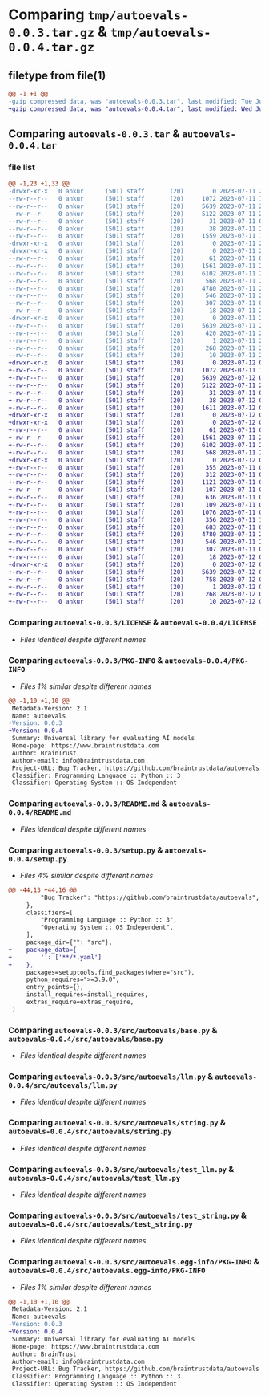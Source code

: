 # Comparing `tmp/autoevals-0.0.3.tar.gz` & `tmp/autoevals-0.0.4.tar.gz`

## filetype from file(1)

```diff
@@ -1 +1 @@
-gzip compressed data, was "autoevals-0.0.3.tar", last modified: Tue Jul 11 21:46:29 2023, max compression
+gzip compressed data, was "autoevals-0.0.4.tar", last modified: Wed Jul 12 04:49:31 2023, max compression
```

## Comparing `autoevals-0.0.3.tar` & `autoevals-0.0.4.tar`

### file list

```diff
@@ -1,23 +1,33 @@
-drwxr-xr-x   0 ankur      (501) staff       (20)        0 2023-07-11 21:46:29.564885 autoevals-0.0.3/
--rw-r--r--   0 ankur      (501) staff       (20)     1072 2023-07-11 17:08:28.000000 autoevals-0.0.3/LICENSE
--rw-r--r--   0 ankur      (501) staff       (20)     5639 2023-07-11 21:46:29.564764 autoevals-0.0.3/PKG-INFO
--rw-r--r--   0 ankur      (501) staff       (20)     5122 2023-07-11 21:46:08.000000 autoevals-0.0.3/README.md
--rw-r--r--   0 ankur      (501) staff       (20)       31 2023-07-11 06:26:06.000000 autoevals-0.0.3/pyproject.toml
--rw-r--r--   0 ankur      (501) staff       (20)       38 2023-07-11 21:46:29.564921 autoevals-0.0.3/setup.cfg
--rw-r--r--   0 ankur      (501) staff       (20)     1559 2023-07-11 18:47:47.000000 autoevals-0.0.3/setup.py
-drwxr-xr-x   0 ankur      (501) staff       (20)        0 2023-07-11 21:46:29.561179 autoevals-0.0.3/src/
-drwxr-xr-x   0 ankur      (501) staff       (20)        0 2023-07-11 21:46:29.564034 autoevals-0.0.3/src/autoevals/
--rw-r--r--   0 ankur      (501) staff       (20)       61 2023-07-11 06:26:29.000000 autoevals-0.0.3/src/autoevals/__init__.py
--rw-r--r--   0 ankur      (501) staff       (20)     1561 2023-07-11 21:00:52.000000 autoevals-0.0.3/src/autoevals/base.py
--rw-r--r--   0 ankur      (501) staff       (20)     6102 2023-07-11 21:05:09.000000 autoevals-0.0.3/src/autoevals/llm.py
--rw-r--r--   0 ankur      (501) staff       (20)      568 2023-07-11 21:01:18.000000 autoevals-0.0.3/src/autoevals/string.py
--rw-r--r--   0 ankur      (501) staff       (20)     4780 2023-07-11 20:58:26.000000 autoevals-0.0.3/src/autoevals/test_llm.py
--rw-r--r--   0 ankur      (501) staff       (20)      546 2023-07-11 20:10:50.000000 autoevals-0.0.3/src/autoevals/test_string.py
--rw-r--r--   0 ankur      (501) staff       (20)      307 2023-07-11 06:26:29.000000 autoevals-0.0.3/src/autoevals/util.py
--rw-r--r--   0 ankur      (501) staff       (20)       18 2023-07-11 21:46:19.000000 autoevals-0.0.3/src/autoevals/version.py
-drwxr-xr-x   0 ankur      (501) staff       (20)        0 2023-07-11 21:46:29.564601 autoevals-0.0.3/src/autoevals.egg-info/
--rw-r--r--   0 ankur      (501) staff       (20)     5639 2023-07-11 21:46:29.000000 autoevals-0.0.3/src/autoevals.egg-info/PKG-INFO
--rw-r--r--   0 ankur      (501) staff       (20)      420 2023-07-11 21:46:29.000000 autoevals-0.0.3/src/autoevals.egg-info/SOURCES.txt
--rw-r--r--   0 ankur      (501) staff       (20)        1 2023-07-11 21:46:29.000000 autoevals-0.0.3/src/autoevals.egg-info/dependency_links.txt
--rw-r--r--   0 ankur      (501) staff       (20)      268 2023-07-11 21:46:29.000000 autoevals-0.0.3/src/autoevals.egg-info/requires.txt
--rw-r--r--   0 ankur      (501) staff       (20)       10 2023-07-11 21:46:29.000000 autoevals-0.0.3/src/autoevals.egg-info/top_level.txt
+drwxr-xr-x   0 ankur      (501) staff       (20)        0 2023-07-12 04:49:31.275469 autoevals-0.0.4/
+-rw-r--r--   0 ankur      (501) staff       (20)     1072 2023-07-11 17:08:28.000000 autoevals-0.0.4/LICENSE
+-rw-r--r--   0 ankur      (501) staff       (20)     5639 2023-07-12 04:49:31.275309 autoevals-0.0.4/PKG-INFO
+-rw-r--r--   0 ankur      (501) staff       (20)     5122 2023-07-11 21:46:08.000000 autoevals-0.0.4/README.md
+-rw-r--r--   0 ankur      (501) staff       (20)       31 2023-07-11 06:26:06.000000 autoevals-0.0.4/pyproject.toml
+-rw-r--r--   0 ankur      (501) staff       (20)       38 2023-07-12 04:49:31.275510 autoevals-0.0.4/setup.cfg
+-rw-r--r--   0 ankur      (501) staff       (20)     1611 2023-07-12 04:49:11.000000 autoevals-0.0.4/setup.py
+drwxr-xr-x   0 ankur      (501) staff       (20)        0 2023-07-12 04:49:31.269596 autoevals-0.0.4/src/
+drwxr-xr-x   0 ankur      (501) staff       (20)        0 2023-07-12 04:49:31.272539 autoevals-0.0.4/src/autoevals/
+-rw-r--r--   0 ankur      (501) staff       (20)       61 2023-07-11 06:26:29.000000 autoevals-0.0.4/src/autoevals/__init__.py
+-rw-r--r--   0 ankur      (501) staff       (20)     1561 2023-07-11 21:00:52.000000 autoevals-0.0.4/src/autoevals/base.py
+-rw-r--r--   0 ankur      (501) staff       (20)     6102 2023-07-11 21:05:09.000000 autoevals-0.0.4/src/autoevals/llm.py
+-rw-r--r--   0 ankur      (501) staff       (20)      568 2023-07-11 21:01:18.000000 autoevals-0.0.4/src/autoevals/string.py
+drwxr-xr-x   0 ankur      (501) staff       (20)        0 2023-07-12 04:49:31.275056 autoevals-0.0.4/src/autoevals/templates/
+-rw-r--r--   0 ankur      (501) staff       (20)      355 2023-07-11 06:26:29.000000 autoevals-0.0.4/src/autoevals/templates/battle.yaml
+-rw-r--r--   0 ankur      (501) staff       (20)      312 2023-07-11 06:26:29.000000 autoevals-0.0.4/src/autoevals/templates/closed_q_a.yaml
+-rw-r--r--   0 ankur      (501) staff       (20)     1121 2023-07-11 06:26:29.000000 autoevals-0.0.4/src/autoevals/templates/factuality.yaml
+-rw-r--r--   0 ankur      (501) staff       (20)      107 2023-07-11 06:26:29.000000 autoevals-0.0.4/src/autoevals/templates/humor.yaml
+-rw-r--r--   0 ankur      (501) staff       (20)      636 2023-07-11 06:26:29.000000 autoevals-0.0.4/src/autoevals/templates/possible.yaml
+-rw-r--r--   0 ankur      (501) staff       (20)      109 2023-07-11 06:26:29.000000 autoevals-0.0.4/src/autoevals/templates/security.yaml
+-rw-r--r--   0 ankur      (501) staff       (20)     1076 2023-07-11 06:26:29.000000 autoevals-0.0.4/src/autoevals/templates/sql.yaml
+-rw-r--r--   0 ankur      (501) staff       (20)      356 2023-07-11 17:44:18.000000 autoevals-0.0.4/src/autoevals/templates/summary.yaml
+-rw-r--r--   0 ankur      (501) staff       (20)      683 2023-07-11 06:26:29.000000 autoevals-0.0.4/src/autoevals/templates/translation.yaml
+-rw-r--r--   0 ankur      (501) staff       (20)     4780 2023-07-11 20:58:26.000000 autoevals-0.0.4/src/autoevals/test_llm.py
+-rw-r--r--   0 ankur      (501) staff       (20)      546 2023-07-11 20:10:50.000000 autoevals-0.0.4/src/autoevals/test_string.py
+-rw-r--r--   0 ankur      (501) staff       (20)      307 2023-07-11 06:26:29.000000 autoevals-0.0.4/src/autoevals/util.py
+-rw-r--r--   0 ankur      (501) staff       (20)       18 2023-07-12 04:49:20.000000 autoevals-0.0.4/src/autoevals/version.py
+drwxr-xr-x   0 ankur      (501) staff       (20)        0 2023-07-12 04:49:31.273150 autoevals-0.0.4/src/autoevals.egg-info/
+-rw-r--r--   0 ankur      (501) staff       (20)     5639 2023-07-12 04:49:31.000000 autoevals-0.0.4/src/autoevals.egg-info/PKG-INFO
+-rw-r--r--   0 ankur      (501) staff       (20)      758 2023-07-12 04:49:31.000000 autoevals-0.0.4/src/autoevals.egg-info/SOURCES.txt
+-rw-r--r--   0 ankur      (501) staff       (20)        1 2023-07-12 04:49:31.000000 autoevals-0.0.4/src/autoevals.egg-info/dependency_links.txt
+-rw-r--r--   0 ankur      (501) staff       (20)      268 2023-07-12 04:49:31.000000 autoevals-0.0.4/src/autoevals.egg-info/requires.txt
+-rw-r--r--   0 ankur      (501) staff       (20)       10 2023-07-12 04:49:31.000000 autoevals-0.0.4/src/autoevals.egg-info/top_level.txt
```

### Comparing `autoevals-0.0.3/LICENSE` & `autoevals-0.0.4/LICENSE`

 * *Files identical despite different names*

### Comparing `autoevals-0.0.3/PKG-INFO` & `autoevals-0.0.4/PKG-INFO`

 * *Files 1% similar despite different names*

```diff
@@ -1,10 +1,10 @@
 Metadata-Version: 2.1
 Name: autoevals
-Version: 0.0.3
+Version: 0.0.4
 Summary: Universal library for evaluating AI models
 Home-page: https://www.braintrustdata.com
 Author: BrainTrust
 Author-email: info@braintrustdata.com
 Project-URL: Bug Tracker, https://github.com/braintrustdata/autoevals
 Classifier: Programming Language :: Python :: 3
 Classifier: Operating System :: OS Independent
```

### Comparing `autoevals-0.0.3/README.md` & `autoevals-0.0.4/README.md`

 * *Files identical despite different names*

### Comparing `autoevals-0.0.3/setup.py` & `autoevals-0.0.4/setup.py`

 * *Files 4% similar despite different names*

```diff
@@ -44,13 +44,16 @@
         "Bug Tracker": "https://github.com/braintrustdata/autoevals",
     },
     classifiers=[
         "Programming Language :: Python :: 3",
         "Operating System :: OS Independent",
     ],
     package_dir={"": "src"},
+    package_data={
+        '': ['**/*.yaml']
+    },
     packages=setuptools.find_packages(where="src"),
     python_requires=">=3.9.0",
     entry_points={},
     install_requires=install_requires,
     extras_require=extras_require,
 )
```

### Comparing `autoevals-0.0.3/src/autoevals/base.py` & `autoevals-0.0.4/src/autoevals/base.py`

 * *Files identical despite different names*

### Comparing `autoevals-0.0.3/src/autoevals/llm.py` & `autoevals-0.0.4/src/autoevals/llm.py`

 * *Files identical despite different names*

### Comparing `autoevals-0.0.3/src/autoevals/string.py` & `autoevals-0.0.4/src/autoevals/string.py`

 * *Files identical despite different names*

### Comparing `autoevals-0.0.3/src/autoevals/test_llm.py` & `autoevals-0.0.4/src/autoevals/test_llm.py`

 * *Files identical despite different names*

### Comparing `autoevals-0.0.3/src/autoevals/test_string.py` & `autoevals-0.0.4/src/autoevals/test_string.py`

 * *Files identical despite different names*

### Comparing `autoevals-0.0.3/src/autoevals.egg-info/PKG-INFO` & `autoevals-0.0.4/src/autoevals.egg-info/PKG-INFO`

 * *Files 1% similar despite different names*

```diff
@@ -1,10 +1,10 @@
 Metadata-Version: 2.1
 Name: autoevals
-Version: 0.0.3
+Version: 0.0.4
 Summary: Universal library for evaluating AI models
 Home-page: https://www.braintrustdata.com
 Author: BrainTrust
 Author-email: info@braintrustdata.com
 Project-URL: Bug Tracker, https://github.com/braintrustdata/autoevals
 Classifier: Programming Language :: Python :: 3
 Classifier: Operating System :: OS Independent
```

